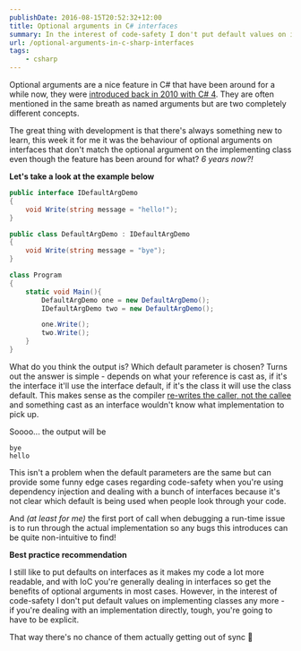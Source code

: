 ```yaml
---
publishDate: 2016-08-15T20:52:32+12:00
title: Optional arguments in C# interfaces
summary: In the interest of code-safety I don't put default values on implementing classes any more.
url: /optional-arguments-in-c-sharp-interfaces
tags:
    - csharp
---
```


Optional arguments are a nice feature in C# that have been around for a while now, they were [introduced back in 2010 with C# 4](http://weblogs.asp.net/scottgu/optional-parameters-and-named-arguments-in-c-4-and-a-cool-scenario-w-asp-net-mvc-2). They are often mentioned in the same breath as named arguments but are two completely different concepts.

The great thing with development is that there's always something new to learn, this week it for me it was the behaviour of optional arguments on interfaces that don't match the optional argument on the implementing class even though the feature has been around for what? _6 years now?!_

**Let's take a look at the example below**

```csharp
public interface IDefaultArgDemo
{
    void Write(string message = "hello!");
}

public class DefaultArgDemo : IDefaultArgDemo
{
    void Write(string message = "bye");
}

class Program
{
    static void Main(){
        DefaultArgDemo one = new DefaultArgDemo();
        IDefaultArgDemo two = new DefaultArgDemo();

        one.Write();
        two.Write();
    }
}

```

What do you think the output is? Which default parameter is chosen? Turns out the answer is simple - depends on what your reference is cast as, if it's the interface it'll use the interface default, if it's the class it will use the class default. This makes sense as the compiler [re-writes the caller, not the callee](https://ericlippert.com/2011/05/19/optional-argument-corner-cases-part-four/) and something cast as an interface wouldn't know what implementation to pick up.

Soooo... the output will be

```
bye
hello
```

This isn't a problem when the default parameters are the same but can provide some funny edge cases regarding code-safety when you're using dependency injection and dealing with a bunch of interfaces because it's not clear which default is being used when people look through your code. 

And _(at least for me)_ the first port of call when debugging a run-time issue is to run through the actual implementation so any bugs this introduces can be quite non-intuitive to find!

**Best practice recommendation**

I still like to put defaults on interfaces as it makes my code a lot more readable, and with IoC you're generally dealing in interfaces so get the benefits of optional arguments  in most cases. However, in the interest of code-safety I don't put default values on implementing classes any more - if you're dealing with an implementation directly, tough, you're going to have to be explicit. 

That way there's no chance of them actually getting out of sync 🙂